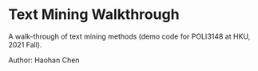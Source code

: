# Text Mining Walkthrough
A walk-through of text mining methods (demo code for POLI3148 at HKU, 2021 Fall).

Author: Haohan Chen
